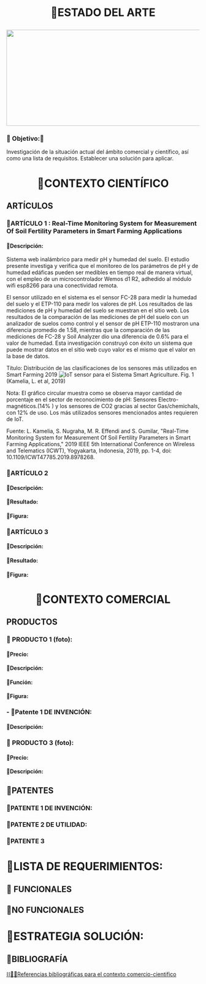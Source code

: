 #  <p align = "center"> 🚜ESTADO DEL ARTE </p>

<p align="center">
  <img src="https://github.com/Fx2048/Team_4_FdD/blob/main/Im%C3%A1genes/04_comerci_cientifico/logo_04.jpg" width="900" height="250" style="margin: auto;">
</p>

### 🚜 Objetivo:🛜
Investigación de la situación actual del ámbito comercial y científico, así como una lista de requisitos. Establecer una solución para aplicar. 

#  <p align = "center"> 🚜CONTEXTO  CIENTÍFICO </p>
## ARTÍCULOS
### 🚜ARTÍCULO 1 : Real-Time Monitoring System for Measurement Of Soil Fertility Parameters in Smart Farming Applications
#### 🚜Descripción:
Sistema web inalámbrico para medir pH y humedad del suelo. El estudio presente investiga y verifica que el monitoreo de los parámetros de pH y de humedad edáficas pueden ser medibles en tiempo real de manera virtual, con el empleo de un microcontrolador Wemos d1 R2, adhedido al módulo wifi esp8266 para una conectividad remota.

 El sensor utilizado en el sistema es el sensor FC-28 para medir la humedad del suelo y el ETP-110 para medir los valores de pH. Los resultados de las mediciones de pH y humedad del suelo se muestran en el sitio web. Los resultados de la comparación de las mediciones de pH del suelo con un analizador de suelos como control y el sensor de pH ETP-110 mostraron una diferencia promedio de 1.58, mientras que la comparación de las mediciones de FC-28 y Soil Analyzer dio una diferencia de 0.6% para el valor de humedad. Esta investigación construyó con éxito un sistema que puede mostrar datos en el sitio web cuyo valor es el mismo que el valor en la base de datos.

Título: Distribución de las clasificaciones de los sensores más utilizados en Smart Farming 2019
![IoT sensor para el Sistema Smart Agriculture.](https://github.com/Fx2048/Team_4_FdD/assets/131219987/ec67a966-c8ce-4d2e-8ad9-866aae7e0a33) 
Fig. 1 (Kamelia, L. et al, 2019)

Nota:
El gráfico circular muestra como se observa mayor cantidad de porcentaje en el sector de reconocimiento de pH: Sensores Electro-magnéticos.(14% ) y los sensores de CO2 gracias al sector Gas/chemichals, con 12% de uso. Los más utilizados sensores mencionados antes requieren de IoT.



Fuente: L. Kamelia, S. Nugraha, M. R. Effendi and S. Gumilar, "Real-Time Monitoring System for Measurement Of Soil Fertility Parameters in Smart Farming Applications," 2019 IEEE 5th International Conference on Wireless and Telematics (ICWT), Yogyakarta, Indonesia, 2019, pp. 1-4, doi: 10.1109/ICWT47785.2019.8978268.




### 🚜ARTÍCULO 2
#### 🚜Descripción:
#### 🚜Resultado:
#### 🚜Figura:


### 🚜ARTÍCULO 3
#### 🚜Descripción:
#### 🚜Resultado:
#### 🚜Figura:

#  <p align = "center"> 🚜CONTEXTO  COMERCIAL </p>
## PRODUCTOS
### 🚜 PRODUCTO 1 (foto):
#### 🚜Precio:
#### 🚜Descripción:
#### 🚜Función:
#### 🚜Figura:
### - 🚜Patente 1 DE INVENCIÓN:
#### 🚜Descripción:

### 🚜 PRODUCTO 3 (foto):
#### 🚜Precio:
#### 🚜Descripción:

## 🚜PATENTES
### 🚜PATENTE 1 DE INVENCIÓN:




### 🚜PATENTE 2 DE UTILIDAD:




### 🚜PATENTE 3



# 🚜LISTA DE REQUERIMIENTOS:
## 🚜 FUNCIONALES
## 🚜NO FUNCIONALES
# 🚜ESTRATEGIA SOLUCIÓN:

##  🚜BIBLIOGRAFÍA
[⛓️🎯🚜Referencias bibliográficas para el contexto comercio-cientifico](https://github.com/Fx2048/Team_4_FdD/blob/main/Bibliograf%C3%ADa/comercial_cientifico.txt)
